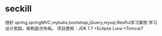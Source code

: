 # seckill

很好
  spring,springMVC,mybatis,bootstrap,jQuery,mysql,Restful学习案例 
学习 设计思路，架构层次布局。
项目使用：JDK 1.7 +Eclipse Luna +Tomcat7
